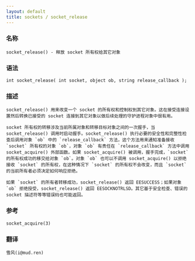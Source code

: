 ```yaml
---
layout: default
title: sockets / socket_release
---
```


### 名称

    socket_release() - 释放 socket 所有权给其它对象

### 语法

    int socket_release( int socket, object ob, string release_callback );

### 描述

    socket_release() 用来改变一个 socket 的所有权和控制权到其它对象。这在接受连接设置然后转换已接受的 socket 连接到其它对象以做后续处理的守护进程对象中很有用。

    socket 所有权的转移涉及当前所属对象和转移目标对象之间的一次握手，当 socket_release() 调用时启动握手。socket_release() 执行必要的安全性和完整性检查后调用对象 `ob` 中的 `release_callback` 方法，这个方法用来通知准备接收 `socket` 所有权的对象 `ob`，对象 `ob` 有责任在 `release_callback` 方法中调用 socket_acquire() 外部函数。如果 socket_acquire() 被调用，握手完成，`socket` 的所有权成功的移交给对象 `ob`。对象 `ob` 也可以不调用 socket_acquire() 以拒绝接收 `socket` 的所有权，在这种情况下 `socket` 的所有权不会改变，而且 `socket` 的当前所有者必须决定如何响应拒绝。

    如果 `socket` 的所有者转移成功，socket_release() 返回 EESUCCESS；如果对象 `ob` 拒绝授受，socket_release() 返回 EESOCKNOTRLSD。其它基于安全检查、错误的 socket 描述符等等错误码也可能返回。

### 参考

    socket_acquire(3)

### 翻译 ###

    雪风(i@mud.ren)
